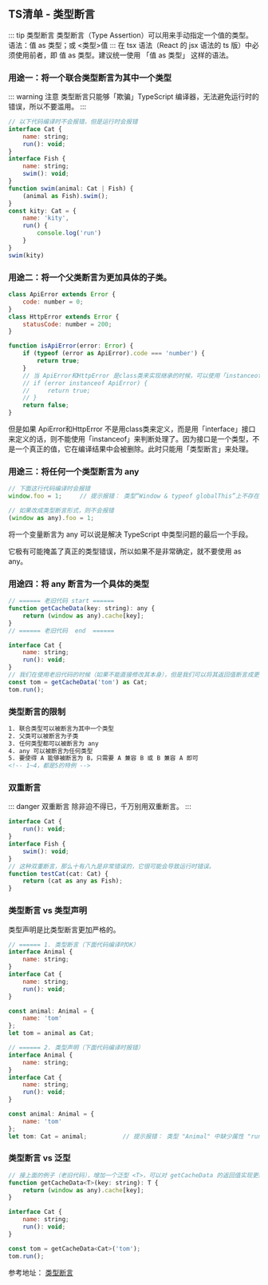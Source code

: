 ## TS清单 - 类型断言

::: tip 类型断言
类型断言（Type Assertion）可以用来手动指定一个值的类型。<br/>
语法：值 as 类型；或 <类型>值
:::
在 tsx 语法（React 的 jsx 语法的 ts 版）中必须使用前者，即 值 as 类型。建议统一使用 「值 as 类型」 这样的语法。

### 用途一：将一个联合类型断言为其中一个类型
::: warning 注意
类型断言只能够「欺骗」TypeScript 编译器，无法避免运行时的错误，所以不要滥用。
:::

```js
// 以下代码编译时不会报错，但是运行时会报错
interface Cat {
    name: string;
    run(): void;
}
interface Fish {
    name: string;
    swim(): void;
}
function swim(animal: Cat | Fish) {
    (animal as Fish).swim();
}
const kity: Cat = {
    name: 'kity',
    run() {
        console.log('run')
    }
}
swim(kity)
```
### 用途二：将一个父类断言为更加具体的子类。
```js
class ApiError extends Error {
    code: number = 0;
}
class HttpError extends Error {
    statusCode: number = 200;
}

function isApiError(error: Error) {
    if (typeof (error as ApiError).code === 'number') {
        return true;
    }
    // 当 ApiError和HttpError 是class类来实现继承的时候，可以使用「instanceof」来判断
    // if (error instanceof ApiError) {
    //     return true;
    // }
    return false;
}
```
但是如果 ApiError和HttpError 不是用class类来定义，而是用「interface」接口来定义的话，则不能使用「instanceof」来判断处理了。因为接口是一个类型，不是一个真正的值，它在编译结果中会被删除。此时只能用「类型断言」来处理。

### 用途三：将任何一个类型断言为 any
```js
// 下面这行代码编译时会报错
window.foo = 1;     // 提示报错： 类型“Window & typeof globalThis”上不存在属性“foo”。

// 如果改成类型断言形式，则不会报错
(window as any).foo = 1;
```
将一个变量断言为 any 可以说是解决 TypeScript 中类型问题的最后一个手段。

它极有可能掩盖了真正的类型错误，所以如果不是非常确定，就不要使用 as any。

### 用途四：将 any 断言为一个具体的类型
```js
// ====== 老旧代码 start ======
function getCacheData(key: string): any {
    return (window as any).cache[key];
}
// ====== 老旧代码  end  ======

interface Cat {
    name: string;
    run(): void;
}
// 我们在使用老旧代码的时候（如果不能直接修改其本身），但是我们可以将其返回值断言成更精确的类型，而不是any满天飞。
const tom = getCacheData('tom') as Cat;
tom.run();
```
### 类型断言的限制
```html
1. 联合类型可以被断言为其中一个类型
2. 父类可以被断言为子类
3. 任何类型都可以被断言为 any
4. any 可以被断言为任何类型
5. 要使得 A 能够被断言为 B，只需要 A 兼容 B 或 B 兼容 A 即可
<!-- 1~4，都是5的特例 -->
```

### 双重断言
::: danger 双重断言
除非迫不得已，千万别用双重断言。
:::
```js
interface Cat {
    run(): void;
}
interface Fish {
    swim(): void;
}
// 这种双重断言，那么十有八九是非常错误的，它很可能会导致运行时错误。
function testCat(cat: Cat) {
    return (cat as any as Fish);
}
```

### 类型断言 vs 类型声明
类型声明是比类型断言更加严格的。
```js
// ====== 1. 类型断言（下面代码编译时OK）
interface Animal {
    name: string;
}
interface Cat {
    name: string;
    run(): void;
}

const animal: Animal = {
    name: 'tom'
};
let tom = animal as Cat;

// ====== 2. 类型声明（下面代码编译时报错）
interface Animal {
    name: string;
}
interface Cat {
    name: string;
    run(): void;
}

const animal: Animal = {
    name: 'tom'
};
let tom: Cat = animal;          // 提示报错： 类型 "Animal" 中缺少属性 "run"，但类型 "Cat" 中需要该属性。
```

### 类型断言 vs 泛型
```js
// 接上面的例子（老旧代码），增加一个泛型 <T>，可以对 getCacheData 的返回值实现更规范的约束。
function getCacheData<T>(key: string): T {
    return (window as any).cache[key];
}

interface Cat {
    name: string;
    run(): void;
}

const tom = getCacheData<Cat>('tom');
tom.run();
```


参考地址：
<a href="https://ts.xcatliu.com/basics/type-assertion.html" target="_blank">类型断言</a><br />


